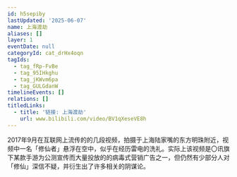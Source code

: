 ```yaml
---
id: h5sepiby
lastUpdated: '2025-06-07'
name: 上海渡劫
aliases: []
layer: 1
eventDate: null
categoryId: cat_drHx4oqn
tagIds:
  - tag_fRp-FvBe
  - tag_95IHkghu
  - tag_jKWvm6pa
  - tag_GULGdanW
timelineEvents: []
relations: []
titledLinks:
  - title: '链接: 上海渡劫'
    url: www.bilibili.com/video/BV1qXeseVE8h
---
```

2017年9月在互联网上流传的的几段视频，拍摄于上海陆家嘴的东方明珠附近，视频中一名「修仙者」悬浮在空中，似乎在经历雷电的洗礼。实际上该视频是〇讯旗下某款手游为公测宣传而大量投放的的病毒式营销广告之一，但仍然有少部分人对「修仙」深信不疑，并衍生出了许多相关的阴谋论。
